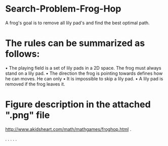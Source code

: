 # Search-Problem-Frog-Hop
A frog's goal is to remove all lily pad's and find the best optimal path.

# The rules can be summarized as follows:
• The playing field is a set of lily pads in a 2D space. The frog must always stand
on a lily pad.
• The direction the frog is pointing towards defines how he can moves. He can only
• It is impossible to skip a lily pad.
• A lily pad is removed if the frog leaves it.

# Figure description in the attached ".png" file

http://www.akidsheart.com/math/mathgames/froghop.html
.


.
.
.
.
.
